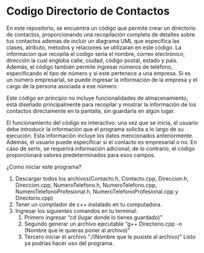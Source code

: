 # Codigo Directorio de Contactos
En este repositorio, se encuentra un código que permite crear un directorio de contactos, proporcionando una recopilación completa de detalles sobre tus contactos ademas de incluir un diagrama UML que especifica las clases, atributo, métodos y relaciones se utilizaran en este código. La informacion que recopila el codigo seria el nombre, correo electrónico, dirección la cual engloba calle, ciudad, código postal, estado y país. Además, el código también permite ingresar números de teléfono, especificando el tipo de número y si este pertenece a una empresa. Si es un número empresarial, se puede ingresar la información de la empresa y el cargo de la persona asociada a ese número.

Este código en principio no incluye funcionalidades de almacenamiento, está diseñado principalmente para recopilar y mostrar la información de los contactos directamente en la pantalla, sin guardarla en algún lugar.

El funcionamiento del código es interactivo: una vez que se inicia, el usuario debe introducir la información que el programa solicita a lo largo de su ejecución. Esta información incluye los datos mencionados anteriormente. Además, el usuario puede especificar si el contacto es empresarial o no. En caso de serlo, se requerirá información adicional; de lo contrario, el código proporcionará valores predeterminados para esos campos.

¿Como iniciar este programa?
1. Descargar todos los archivos(Contacto.h, Contacto.cpp, Direccion.h, Direccion.cpp, NumeroTelefono.h, NumeroTelefono.cpp, NumeroTelefonoProfesional.h, NumeroTelefonoProfesional.cpp y Directorio.cpp)
2. Tener un compilador de c++ instalado en tu computadora.
3. Ingresar los siguientes comandos en tu terminal: 
    1. Primero ingresar “cd (lugar donde lo tienes guardado)”
    2. Segundo generar un archivo ejecutable “g++ Directorio.cpp -o (Nombre que le quieras poner al archivo)”
    3. Tercero iniciar el archivo “./(Nombre que le pusiste al archivo)"
Listo ya podrias hacer uso del programa.
